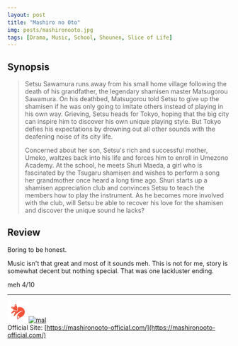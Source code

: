 ```yaml
---
layout: post
title: "Mashiro no Oto"
img: posts/mashironooto.jpg 
tags: [Drama, Music, School, Shounen, Slice of Life]
---
```


## Synopsis
>Setsu Sawamura runs away from his small home village following the death of his grandfather, the legendary shamisen master Matsugorou Sawamura. On his deathbed, Matsugorou told Setsu to give up the shamisen if he was only going to imitate others instead of playing in his own way. Grieving, Setsu heads for Tokyo, hoping that the big city can inspire him to discover his own unique playing style. But Tokyo defies his expectations by drowning out all other sounds with the deafening noise of its city life.
>
>Concerned about her son, Setsu's rich and successful mother, Umeko, waltzes back into his life and forces him to enroll in Umezono Academy. At the school, he meets Shuri Maeda, a girl who is fascinated by the Tsugaru shamisen and wishes to perform a song her grandmother once heard a long time ago. Shuri starts up a shamisen appreciation club and convinces Setsu to teach the members how to play the instrument. As he becomes more involved with the club, will Setsu be able to recover his love for the shamisen and discover the unique sound he lacks?

## Review
Boring to be honest.

Music isn't that great and most of it sounds meh. This is not for me, story is somewhat decent but nothing special. That was one lackluster ending.
   
meh 4/10

---

[![kitsu](..\assets\img\kitsu.png)](https://kitsu.io/anime/mashiro-no-oto)[![mal](..\assets\img\mal.ico)](https://myanimelist.net/anime/42590/Mashiro_no_Oto)  
Official Site: [https://mashironooto-official.com/](https://mashironooto-official.com/)  